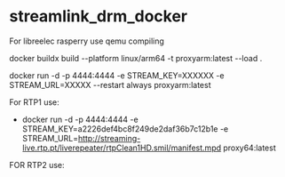 # streamlink_drm_docker
For libreelec rasperry use qemu compiling

 docker buildx build --platform linux/arm64 -t proxyarm:latest --load .


 docker run -d  -p 4444:4444 -e STREAM_KEY=XXXXXX -e STREAM_URL=XXXXX --restart always  proxyarm:latest


For RTP1 use:

* docker run -d -p 4444:4444 -e STREAM_KEY=a2226def4bc8f249de2daf36b7c12b1e -e STREAM_URL=http://streaming-live.rtp.pt/liverepeater/rtpClean1HD.smil/manifest.mpd proxy64:latest

FOR RTP2 use:
